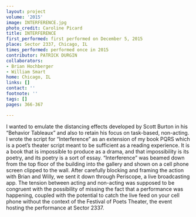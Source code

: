 ```yaml
---
layout: project
volume: '2015'
image: INTERFERENCE.jpg
photo_credit: Caroline Picard
title: INTERFERENCE
first_performed: first performed on December 5, 2015
place: Sector 2337, Chicago, IL
times_performed: performed once in 2015
contributor: PATRICK DURGIN
collaborators:
- Brian Hochberger
- William Smart
home: Chicago, IL
links: []
contact: ''
footnote: ''
tags: []
pages: 366-367

---
```


I wanted to emulate the distancing effects developed by Scott Burton in his “Behavior Tableaux” and also to retain his focus on task-based, non-acting. I wrote the script for “Interference” as an extension of my book PQRS which is a poet’s theater script meant to be sufficient as a reading experience. It is a book that is impossible to produce as a drama, and that impossibility is its poetry, and its poetry is a sort of essay. “Interference” was beamed down from the top floor of the building into the gallery and shown on a cell phone screen clipped to the wall. After carefully blocking and framing the action with Brian and Willy, we sent it down through Periscope, a live broadcasting app. The tension between acting and non-acting was supposed to be congruent with the possibility of missing the fact that a performance was happening, coupled with the potential to catch the live feed on your cell phone without the context of the Festival of Poets Theater, the event hosting the performance at Sector 2337.
